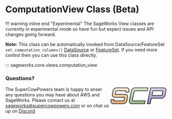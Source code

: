 # ComputationView Class (Beta)

!!! warning inline end "Experimental"
    The SageWorks View classes are currently in experimental mode so have fun but expect issues and API changes going forward.
    
**Note:** This class can be automatically invoked from DataSource/FeatureSet `set_computation_columns()` [DataSource](../artifacts/data_source_abstract.md) or [FeatureSet](../artifacts/feature_set_core.md). If you need more control then you can use this class directly.
    
::: sageworks.core.views.computation_view

### Questions?
<img align="right" src="../../../images/scp.png" width="180">

The SuperCowPowers team is happy to anser any questions you may have about AWS and SageWorks. Please contact us at [sageworks@supercowpowers.com](mailto:sageworks@supercowpowers.com) or on chat us up on [Discord](https://discord.gg/WHAJuz8sw8) 